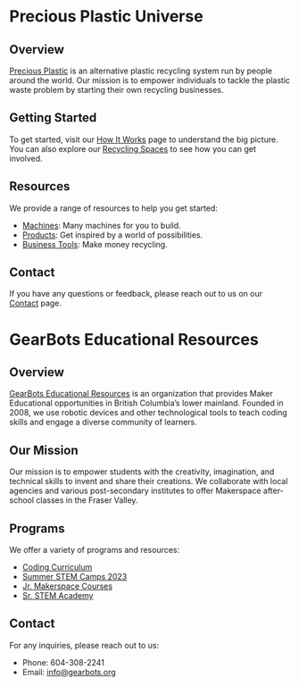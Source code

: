 # Precious Plastic Universe

## Overview

[Precious Plastic](https://preciousplastic.com/) is an alternative plastic recycling system run by people around the world. Our mission is to empower individuals to tackle the plastic waste problem by starting their own recycling businesses.

## Getting Started

To get started, visit our [How It Works](https://preciousplastic.com/universe/how-does-it-work.html) page to understand the big picture. You can also explore our [Recycling Spaces](https://preciousplastic.com/universe/recycling-spaces.html) to see how you can get involved.

## Resources

We provide a range of resources to help you get started:

- [Machines](https://preciousplastic.com/solutions/machines/overview.html): Many machines for you to build.
- [Products](https://preciousplastic.com/solutions/products.html): Get inspired by a world of possibilities.
- [Business Tools](https://preciousplastic.com/solutions/business-tools.html): Make money recycling.



## Contact

If you have any questions or feedback, please reach out to us on our [Contact](https://preciousplastic.com/info/contact.html) page.

# GearBots Educational Resources

## Overview

[GearBots Educational Resources](https://www.gearbots.org/) is an organization that provides Maker Educational opportunities in British Columbia’s lower mainland. Founded in 2008, we use robotic devices and other technological tools to teach coding skills and engage a diverse community of learners.

## Our Mission

Our mission is to empower students with the creativity, imagination, and technical skills to invent and share their creations. We collaborate with local agencies and various post-secondary institutes to offer Makerspace after-school classes in the Fraser Valley.

## Programs

We offer a variety of programs and resources:

- [Coding Curriculum](https://www.gearbots.org/coding-curriculum/)
- [Summer STEM Camps 2023](https://www.gearbots.org/summer-camps-2022/)
- [Jr. Makerspace Courses](https://www.gearbots.org/jr-makerspace-courses/)
- [Sr. STEM Academy](https://www.gearbots.org/sr-stem-academy/)

## Contact

For any inquiries, please reach out to us:

- Phone: 604-308-2241
- Email: info@gearbots.org


